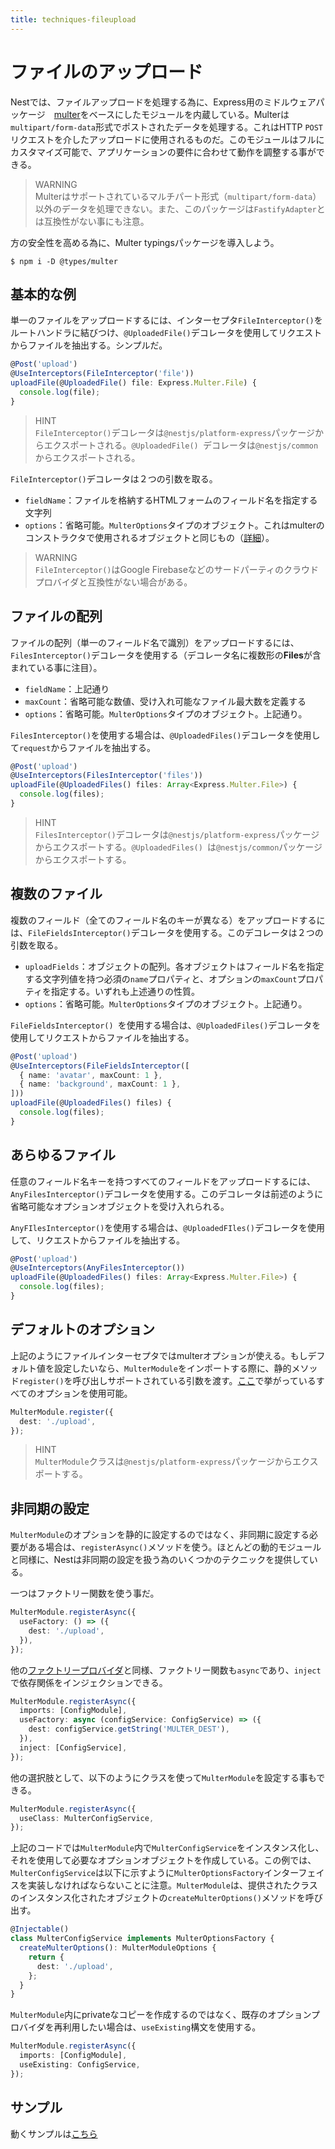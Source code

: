 ```yaml
---
title: techniques-fileupload
---
```


# ファイルのアップロード

Nestでは、ファイルアップロードを処理する為に、Express用のミドルウェアパッケージ　[multer](https://github.com/expressjs/multer)をベースにしたモジュールを内蔵している。Multerは`multipart/form-data`形式でポストされたデータを処理する。これはHTTP `POST`リクエストを介したアップロードに使用されるものだ。このモジュールはフルにカスタマイズ可能で、アプリケーションの要件に合わせて動作を調整する事ができる。

>WARNING  
>Multerはサポートされているマルチパート形式（`multipart/form-data`）以外のデータを処理できない。また、このパッケージは`FastifyAdapter`とは互換性がない事にも注意。

方の安全性を高める為に、Multer typingsパッケージを導入しよう。

```
$ npm i -D @types/multer
```

## 基本的な例

単一のファイルをアップロードするには、インターセプタ`FileInterceptor()`をルートハンドラに結びつけ、`@UploadedFile()`デコレータを使用してリクエストからファイルを抽出する。シンプルだ。

```ts
@Post('upload')
@UseInterceptors(FileInterceptor('file'))
uploadFile(@UploadedFile() file: Express.Multer.File) {
  console.log(file);
}
```

>HINT  
>`FileInterceptor()`デコレータは`@nestjs/platform-express`パッケージからエクスポートされる。`@UploadedFile() `デコレータは`@nestjs/common`からエクスポートされる。

`FileInterceptor()`デコレータは２つの引数を取る。

- `fieldName`：ファイルを格納するHTMLフォームのフィールド名を指定する文字列
- `options`：省略可能。`MulterOptions`タイプのオブジェクト。これはmulterのコンストラクタで使用されるオブジェクトと同じもの（[詳細](https://github.com/expressjs/multer#multeropts)）。

>WARNING  
>`FileInterceptor()`はGoogle Firebaseなどのサードパーティのクラウドプロバイダと互換性がない場合がある。

## ファイルの配列

ファイルの配列（単一のフィールド名で識別）をアップロードするには、`FilesInterceptor()`デコレータを使用する（デコレータ名に複数形の**Files**が含まれている事に注目）。

- `fieldName`：上記通り
- `maxCount`：省略可能な数値、受け入れ可能なファイル最大数を定義する
- `options`：省略可能。`MulterOptions`タイプのオブジェクト。上記通り。

`FilesInterceptor()`を使用する場合は、`@UploadedFiles()`デコレータを使用して`request`からファイルを抽出する。

```ts
@Post('upload')
@UseInterceptors(FilesInterceptor('files'))
uploadFile(@UploadedFiles() files: Array<Express.Multer.File>) {
  console.log(files);
}
```

>HINT  
>`FilesInterceptor()`デコレータは`@nestjs/platform-express`パッケージからエクスポートする。`@UploadedFiles() `は`@nestjs/common`パッケージからエクスポートする。

## 複数のファイル

複数のフィールド（全てのフィールド名のキーが異なる）をアップロードするには、`FileFieldsInterceptor()`デコレータを使用する。このデコレータは２つの引数を取る。

- `uploadFields`：オブジェクトの配列。各オブジェクトはフィールド名を指定する文字列値を持つ必須の`name`プロパティと、オプションの`maxCount`プロパティを指定する。いずれも上述通りの性質。
- `options`：省略可能。`MulterOptions`タイプのオブジェクト。上記通り。

`FileFieldsInterceptor() `を使用する場合は、`@UploadedFiles()`デコレータを使用してリクエストからファイルを抽出する。

```ts
@Post('upload')
@UseInterceptors(FileFieldsInterceptor([
  { name: 'avatar', maxCount: 1 },
  { name: 'background', maxCount: 1 },
]))
uploadFile(@UploadedFiles() files) {
  console.log(files);
}
```

## あらゆるファイル

任意のフィールド名キーを持つすべてのフィールドをアップロードするには、`AnyFilesInterceptor()`デコレータを使用する。このデコレータは前述のように省略可能なオプションオブジェクトを受け入れられる。

`AnyFIlesInterceptor()`を使用する場合は、`@UploadedFIles()`デコレータを使用して、リクエストからファイルを抽出する。

```ts
@Post('upload')
@UseInterceptors(AnyFilesInterceptor())
uploadFile(@UploadedFiles() files: Array<Express.Multer.File>) {
  console.log(files);
}
```

## デフォルトのオプション

上記のようにファイルインターセプタではmulterオプションが使える。もしデフォルト値を設定したいなら、`MulterModule`をインポートする際に、静的メソッド`register()`を呼び出しサポートされている引数を渡す。[ここ](https://github.com/expressjs/multer#multeropts)で挙がっているすべてのオプションを使用可能。

```ts
MulterModule.register({
  dest: './upload',
});
```

>HINT  
>`MulterModule`クラスは`@nestjs/platform-express`パッケージからエクスポートする。

## 非同期の設定

`MulterModule`のオプションを静的に設定するのではなく、非同期に設定する必要がある場合は、`registerAsync()`メソッドを使う。ほとんどの動的モジュールと同様に、Nestは非同期の設定を扱う為のいくつかのテクニックを提供している。

一つはファクトリー関数を使う事だ。

```ts
MulterModule.registerAsync({
  useFactory: () => ({
    dest: './upload',
  }),
});
```

他の[ファクトリープロバイダ](https://zenn.dev/kisihara_c/books/nest-officialdoc-jp/viewer/fundamentals-customproviders#%E3%83%95%E3%82%A1%E3%82%AF%E3%83%88%E3%83%AA%E3%83%BC%E3%83%97%E3%83%AD%E3%83%90%E3%82%A4%E3%83%80%E3%80%81usefactory)と同様、ファクトリー関数も`async`であり、`inject`で依存関係をインジェクションできる。

```ts
MulterModule.registerAsync({
  imports: [ConfigModule],
  useFactory: async (configService: ConfigService) => ({
    dest: configService.getString('MULTER_DEST'),
  }),
  inject: [ConfigService],
});
```

他の選択肢として、以下のようにクラスを使って`MulterModule`を設定する事もできる。

```ts
MulterModule.registerAsync({
  useClass: MulterConfigService,
});
```

上記のコードでは`MulterModule`内で`MulterConfigService`をインスタンス化し、それを使用して必要なオプションオブジェクトを作成している。この例では、`MulterConfigService`は以下に示すように`MulterOptionsFactory`インターフェイスを実装しなければならないことに注意。`MulterModule`は、提供されたクラスのインスタンス化されたオブジェクトの`createMulterOptions()`メソッドを呼び出す。

```ts
@Injectable()
class MulterConfigService implements MulterOptionsFactory {
  createMulterOptions(): MulterModuleOptions {
    return {
      dest: './upload',
    };
  }
}
```

`MulterModule`内にprivateなコピーを作成するのではなく、既存のオプションプロバイダを再利用したい場合は、`useExisting`構文を使用する。

```ts
MulterModule.registerAsync({
  imports: [ConfigModule],
  useExisting: ConfigService,
});
```

## サンプル

動くサンプルは[こちら](https://github.com/nestjs/nest/tree/master/sample/29-file-upload)